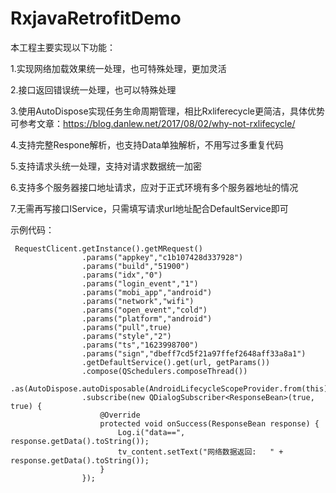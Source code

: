 # RxjavaRetrofitDemo


本工程主要实现以下功能：

1.实现网络加载效果统一处理，也可特殊处理，更加灵活

2.接口返回错误统一处理，也可以特殊处理

3.使用AutoDispose实现任务生命周期管理，相比Rxliferecycle更简洁，具体优势可参考文章：https://blog.danlew.net/2017/08/02/why-not-rxlifecycle/

4.支持完整Respone解析，也支持Data单独解析，不用写过多重复代码

5.支持请求头统一处理，支持对请求数据统一加密

6.支持多个服务器接口地址请求，应对于正式环境有多个服务器地址的情况

7.无需再写接口IService，只需填写请求url地址配合DefaultService即可
       

示例代码：
```
 RequestClicent.getInstance().getMRequest()
                .params("appkey","c1b107428d337928")
                .params("build","51900")
                .params("idx","0")
                .params("login_event","1")
                .params("mobi_app","android")
                .params("network","wifi")
                .params("open_event","cold")
                .params("platform","android")
                .params("pull",true)
                .params("style","2")
                .params("ts","1623998700")
                .params("sign","dbeff7cd5f21a97ffef2648aff33a8a1")
                .getDefaultService().get(url, getParams())
                .compose(QSchedulers.composeThread())
                .as(AutoDispose.autoDisposable(AndroidLifecycleScopeProvider.from(this)))
                .subscribe(new QDialogSubscriber<ResponseBean>(true, true) {
                    @Override
                    protected void onSuccess(ResponseBean response) {
                        Log.i("data==", response.getData().toString());
                        tv_content.setText("网络数据返回:   " + response.getData().toString());
                    }
                });
  ```
